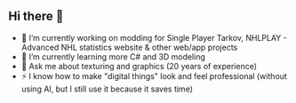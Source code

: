 ## Hi there 👋

- 🔭 I’m currently working on modding for Single Player Tarkov, NHLPLAY - Advanced NHL statistics website & other web/app projects
- 🌱 I’m currently learning more C# and 3D modeling
- 💬 Ask me about texturing and graphics (20 years of experience)
- ⚡ I know how to make "digital things" look and feel professional (without using AI, but I still use it because it saves time)
